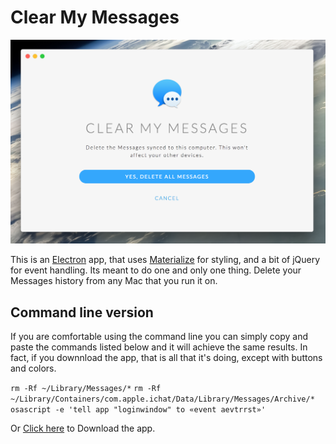 # Clear My Messages

![Screenshot](/img/screenshot.png "Screenshot")

This is an [Electron][2] app, that uses [Materialize][3] for styling, and a bit of jQuery for event handling. Its meant to do one and only one thing. Delete your Messages history from any Mac that you run it on.

## Command line version

If you are comfortable using the command line you can simply copy and paste the commands listed below and it will achieve the same results. In fact, if you downnload the app, that is all that it's doing, except with buttons and colors.

`rm -Rf ~/Library/Messages/*`
`rm -Rf ~/Library/Containers/com.apple.ichat/Data/Library/Messages/Archive/*`
`osascript -e 'tell app "loginwindow" to «event aevtrrst»'`

Or [Click here][1] to Download the app.

[1]: https://github.com/jeanpierreb/clean-my-messages/raw/master/clear-my-messages.dmg
[2]: https://electron.atom.io/
[3]: http://materializecss.com/

